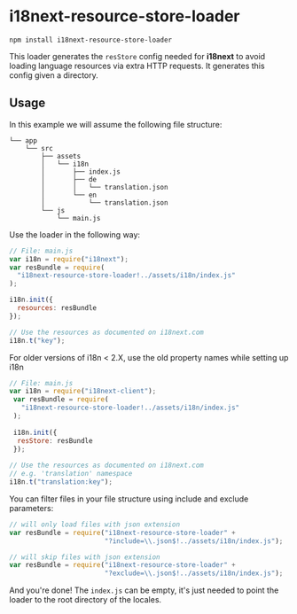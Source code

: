 # i18next-resource-store-loader

`npm install i18next-resource-store-loader`

This loader generates the `resStore` config needed for **i18next** to avoid loading language resources via extra HTTP requests. It generates this config given a directory.

## Usage

In this example we will assume the following file structure:

```
└── app
    └── src
        ├── assets
        │   └── i18n
        │       ├── index.js
        │       ├── de
        │       │   └── translation.json
        │       └── en
        │           └── translation.json
        └── js
            └── main.js
```

Use the loader in the following way:

```javascript
// File: main.js
var i18n = require("i18next");
var resBundle = require(
  "i18next-resource-store-loader!../assets/i18n/index.js"
);

i18n.init({
  resources: resBundle
});

// Use the resources as documented on i18next.com
i18n.t("key");
```

For older versions of i18n < 2.X, use the old property names while setting up i18n
 ```javascript
 // File: main.js
 var i18n = require("i18next-client");
  var resBundle = require(
    "i18next-resource-store-loader!../assets/i18n/index.js"
  );
  		  
  i18n.init({
   resStore: resBundle
  });
  		  
 // Use the resources as documented on i18next.com	
 // e.g. 'translation' namespace
 i18n.t("translation:key");		
 ```

You can filter files in your file structure using include and exclude parameters:

```javascript
// will only load files with json extension
var resBundle = require("i18next-resource-store-loader" +
                        "?include=\\.json$!../assets/i18n/index.js");
```

```javascript
// will skip files with json extension
var resBundle = require("i18next-resource-store-loader" +
                        "?exclude=\\.json$!../assets/i18n/index.js");
```

And you're done! The `index.js` can be empty, it's just needed to point the loader to the root directory of the locales.
